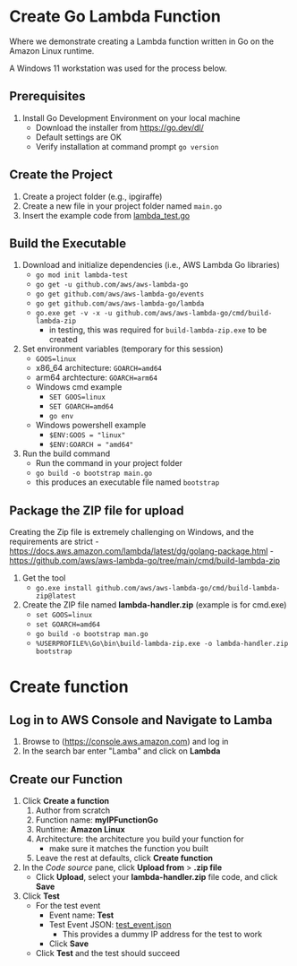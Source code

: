 # Create Go Lambda Function
Where we demonstrate creating a Lambda function written in Go on the Amazon Linux runtime.

A Windows 11 workstation was used for the process below.

## Prerequisites
1. Install Go Development Environment on your local machine
    - Download the installer from https://go.dev/dl/
    - Default settings are OK
    - Verify installation at command prompt `go version`
## Create the Project
1. Create a project folder (e.g., ipgiraffe)
2. Create a new file in your project folder named `main.go`
3.  Insert the example code from [lambda_test.go](lambda_test.go)
## Build the Executable
1. Download and initialize dependencies (i.e., AWS Lambda Go libraries)
    - `go mod init lambda-test`
    - `go get -u github.com/aws/aws-lambda-go`
    - `go get github.com/aws/aws-lambda-go/events`
    - `go get github.com/aws/aws-lambda-go/lambda`
    - `go.exe get -v -x -u github.com/aws/aws-lambda-go/cmd/build-lambda-zip`
      - in testing, this was required for `build-lambda-zip.exe` to be created
2. Set environment variables (temporary for this session)
    - `GOOS=linux`
    - x86_64 architecture: `GOARCH=amd64`
    - arm64 archtecture: `GOARCH=arm64`
    - Windows cmd example
      - `SET GOOS=linux`
      - `SET GOARCH=amd64`
      - `go env`
    - Windows powershell example
      - `$ENV:GOOS = "linux"`
      - `$ENV:GOARCH = "amd64"`
3. Run the build command
    - Run the command in your project folder
    - `go build -o bootstrap main.go`
    - this produces an executable file named `bootstrap`
## Package the ZIP file for upload
Creating the Zip file is extremely challenging on Windows, and the requirements are strict
    - https://docs.aws.amazon.com/lambda/latest/dg/golang-package.html
    - https://github.com/aws/aws-lambda-go/tree/main/cmd/build-lambda-zip
1. Get the tool
    - `go.exe install github.com/aws/aws-lambda-go/cmd/build-lambda-zip@latest`
2. Create the ZIP file named **lambda-handler.zip** (example is for cmd.exe)
    - `set GOOS=linux`
    - `set GOARCH=amd64`
    - `go build -o bootstrap man.go`
    - `%USERPROFILE%\Go\bin\build-lambda-zip.exe -o lambda-handler.zip bootstrap`
# Create function
## Log in to AWS Console and Navigate to Lamba
1. Browse to (https://console.aws.amazon.com) and log in
2. In the search bar enter "Lamba" and click on **Lambda**
## Create our Function
1. Click **Create a function**
    1. Author from scratch
    2. Function name: **myIPFunctionGo**
    3. Runtime: **Amazon Linux**
    4. Architecture: the architecture you build your function for
        - make sure it matches the function you built
    5. Leave the rest at defaults, click **Create function**
2. In the *Code source* pane, click **Upload from** > **.zip file**
    - Click **Upload**, select your **lambda-handler.zip** file code, and click **Save**
3. Click **Test**
    - For the test event
      - Event name: **Test**
      - Test Event JSON: [test_event.json](test_event.json)
        - This provides a dummy IP address for the test to work
      - Click **Save**
    - Click **Test** and the test should succeed
